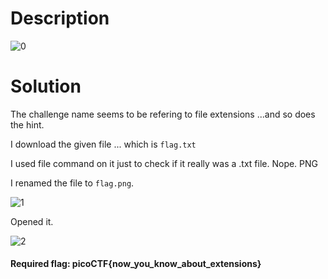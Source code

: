 # Description

![0](https://user-images.githubusercontent.com/125740625/223332274-82034de9-6a14-42af-b3dc-5372aa731298.png)

# Solution

The challenge name seems to be refering to file extensions ...and so does the hint.

I download the given file ... which is ```flag.txt```

I used file command on it just to check if it really was a .txt file. Nope. PNG

I renamed the file to ```flag.png```.

![1](https://user-images.githubusercontent.com/125740625/223332920-03f88ae0-ac04-4545-b642-bb4f059c42ea.png)

Opened it.

![2](https://user-images.githubusercontent.com/125740625/223333023-3c1b905f-6f45-4d63-a943-9eb76b90c9c0.png)

#### Required flag: picoCTF{now_you_know_about_extensions}

